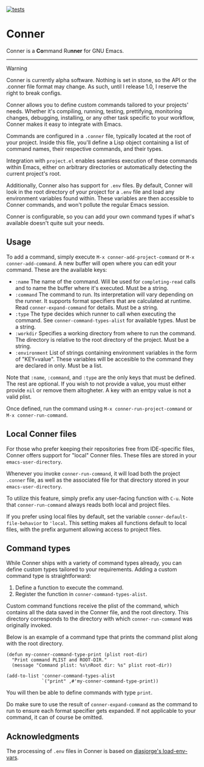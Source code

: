 [![tests](https://github.com/tralph3/conner/actions/workflows/tests.yml/badge.svg)](https://github.com/tralph3/conner/actions/workflows/tests.yml)


# Conner

Conner is a **Co**mmand Ru**nner** for GNU Emacs.

---

> [!WARNING]
> Conner is currently alpha software. Nothing is set in stone, so the
> API or the .conner file format may change. As such, until I release
> 1.0, I reserve the right to break configs.

Conner allows you to define custom commands tailored to your projects'
needs. Whether it's compiling, running, testing, prettifying,
monitoring changes, debugging, installing, or any other task specific
to your workflow, Conner makes it easy to integrate with Emacs.

Commands are configured in a `.conner` file, typically located at the
root of your project. Inside this file, you'll define a Lisp object
containing a list of command names, their respective commands, and
their types.

Integration with `project.el` enables seamless execution of these
commands within Emacs, either on arbitrary directories or
automatically detecting the current project's root.

Additionally, Conner also has support for `.env` files. By default,
Conner will look in the root directory of your project for a `.env`
file and load any environment variables found within. These variables
are then accessible to Conner commands, and won't pollute the regular
Emacs session.

Conner is configurable, so you can add your own command types if
what's available doesn't quite suit your needs.


## Usage

To add a command, simply execute `M-x conner-add-project-command` or
`M-x conner-add-command`. A new buffer will open where you can edit
your command. These are the available keys:

- `:name` The name of the command. Will be used for `completing-read`
  calls and to name the buffer where it's executed. Must be a string.
- `:command` The command to run. Its interpretation will vary
  depending on the runner. It supports format specifiers that are
  calculated at runtime. Read `conner-expand-command` for
  details. Must be a string.
- `:type` The type decides which runner to call when executing the
  command. See `conner-command-types-alist` for available types. Must
  be a string.
- `:workdir` Specifies a working directory from where to run the
  command. The directory is relative to the root directory of the
  project. Must be a string.
- `:environment` List of strings containing environment variables in
  the form of "KEY=value". These variables will be accesible to the
  command they are declared in only. Must be a list.

Note that `:name`, `:command`, and `:type` are the only keys that must
be defined. The rest are optional. If you wish to not provide a value,
you must either provide `nil` or remove them altogheter. A key with an
emtpy value is not a valid plist.

Once defined, run the command using `M-x conner-run-project-command`
or `M-x conner-run-command`.


## Local Conner files

For those who prefer keeping their repositories free from IDE-specific
files, Conner offers support for "local" Conner files. These files are
stored in your `emacs-user-directory`.

Whenever you invoke `conner-run-command`, it will load both the
project `.conner` file, as well as the associated file for that
directory stored in your `emacs-user-directory`.

To utilize this feature, simply prefix any user-facing function with
`C-u`. Note that `conner-run-command` always reads both local and
project files.

If you prefer using local files by default, set the variable
`conner-default-file-behavior` to `'local`. This setting makes all
functions default to local files, with the prefix argument allowing
access to project files.


## Command types

While Conner ships with a variety of command types already, you can
define custom types tailored to your requirements. Adding a custom
command type is straightforward:

1. Define a function to execute the command.
2. Register the function in `conner-command-types-alist`.

Custom command functions receive the plist of the command, which
contains all the data saved in the Conner file, and the root
directory. This directory corresponds to the directory with which
`conner-run-command` was originally invoked.

Below is an example of a command type that prints the command plist
along with the root directory.

```emacs-lisp
(defun my-conner-command-type-print (plist root-dir)
  "Print command PLIST and ROOT-DIR."
  (message "Command plist: %s\nRoot dir: %s" plist root-dir))

(add-to-list 'conner-command-types-alist
             `("print" ,#'my-conner-command-type-print))
```

You will then be able to define commands with type `print`.

Do make sure to use the result of `conner-expand-command` as the
command to run to ensure each format specifier gets expanded. If not
applicable to your command, it can of course be omitted.

## Acknowledgments

The processing of `.env` files in Conner is based on [diasjorge's
load-env-vars](https://github.com/diasjorge/emacs-load-env-vars).

